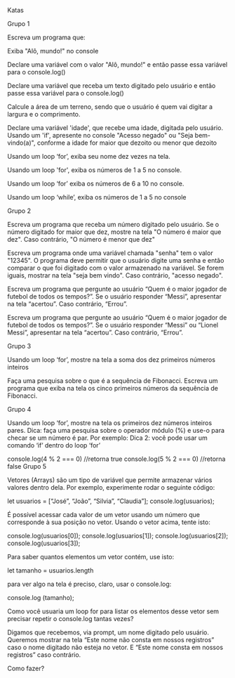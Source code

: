 Katas

Grupo 1


Escreva um programa que: 

Exiba "Alô, mundo!" no console

Declare uma variável com o valor  "Alô, mundo!" e então passe essa  variável para o console.log()

 Declare uma variável que receba um texto digitado pelo usuário e então passe essa variável para o console.log()

Calcule a área de um terreno, sendo que o usuário é quem vai digitar a largura e o comprimento.

Declare uma variável 'idade', que recebe uma idade, digitada pelo usuário. Usando um 'if', apresente no console "Acesso negado" ou "Seja bem-vindo(a)", conforme a idade for maior que dezoito ou menor que dezoito

Usando um loop ‘for’, exiba seu nome dez vezes na tela.

Usando um loop 'for', exiba os números de 1 a 5 no console.

Usando um loop ‘for’ exiba os números de 6 a 10 no console.

Usando um loop ‘while’, exiba os números de 1 a 5 no console

Grupo 2


Escreva um programa que receba um número digitado pelo usuário. Se o número digitado for maior que dez, mostre na tela "O número é maior que dez". Caso contrário, "O número é menor que dez"

Escreva um programa onde uma variável chamada "senha" tem o valor "12345". O programa deve permitir que o usuário digite uma senha e então comparar o que foi digitado com o valor armazenado na variável.  Se forem iguais, mostrar na tela "seja bem vindo". Caso contrário,  "acesso negado".

Escreva um programa que pergunte ao usuário “Quem é o maior jogador de futebol de todos os tempos?”. Se o usuário responder “Messi”, apresentar na tela “acertou”. Caso contrário, “Errou”.

Escreva um programa que pergunte ao usuário “Quem é o maior jogador de futebol de todos os tempos?”. Se o usuário responder “Messi” ou “Lionel Messi”, apresentar na tela “acertou”. Caso contrário, “Errou”.

Grupo 3


Usando um loop ‘for’, mostre na tela a soma dos dez primeiros números inteiros

Faça uma pesquisa sobre o que é a sequência de Fibonacci. Escreva um programa que exiba na tela os cinco primeiros números da sequência de Fibonacci.

Grupo 4


Usando um loop ‘for’, mostre na tela os primeiros dez números inteiros pares.
Dica: faça uma pesquisa sobre o operador módulo (%) e use-o para checar se um número é par. Por exemplo:
Dica 2: você pode usar um comando ‘if’ dentro do loop ‘for’

console.log(4 % 2 === 0)  //retorna true
console.log(5 % 2 === 0) //retorna false
Grupo 5


Vetores (Arrays) são um tipo de variável que permite armazenar vários valores dentro dela.
Por exemplo, experimente rodar o seguinte código:

let usuarios = [“José”, “João”, “Silvia”, “Claudia”];
console.log(usuarios);

É possível acessar cada valor de um vetor usando um número que corresponde à sua posição no vetor. Usando o vetor acima, tente isto:

console.log(usuarios[0]);
console.log(usuarios[1]);
console.log(usuarios[2]);
console.log(usuarios[3]);

Para saber quantos elementos um vetor contém, use isto:

let tamanho = usuarios.length

para ver algo na tela é preciso, claro, usar o console.log:

console.log (tamanho);

Como você usuaria um loop for para listar os elementos desse vetor sem precisar repetir o console.log tantas vezes?


Digamos que recebemos, via prompt, um nome digitado pelo usuário. Queremos mostrar na tela “Este nome não consta em nossos registros” caso o nome digitado não esteja no vetor. E “Este nome consta em nossos registros” caso contrário.

Como fazer?



